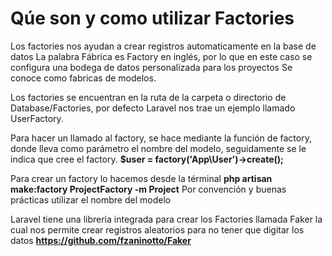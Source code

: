 # Qúe son y como utilizar Factories

Los factories nos ayudan a crear registros automaticamente en la base de datos 
La palabra Fábrica es Factory en inglés, por lo que en este caso se configura una bodega de datos personalizada para los proyectos
Se conoce como fabricas de modelos. 

Los factories se encuentran en la ruta de la carpeta o directorio de Database/Factories, por defecto Laravel nos 
trae un ejemplo llamado UserFactory. 

Para hacer un llamado al factory, se hace mediante la función de factory, donde lleva como parámetro el nombre del modelo, 
seguidamente se le indica que cree el factory.
**$user = factory('App\User')->create();**

Para crear un factory lo hacemos desde la términal 
**php artisan make:factory ProjectFactory -m Project**
Por convención y buenas prácticas utilizar el nombre del modelo

Laravel tiene una libreria integrada para crear los Factories llamada Faker la cual nos permite crear registros aleatorios para 
no tener que digitar los datos 
**https://github.com/fzaninotto/Faker**
